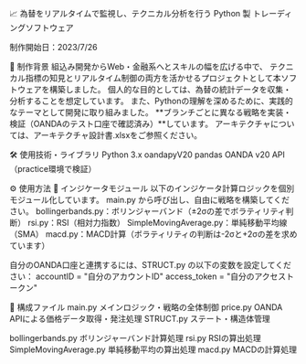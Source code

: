 📈 為替をリアルタイムで監視し、テクニカル分析を行う Python 製 トレーディングソフトウェア

制作開始日：2023/7/26

🧠 制作背景
組込み開発からWeb・金融系へとスキルの幅を広げる中で、
テクニカル指標の知見とリアルタイム制御の両方を活かせるプロジェクトとして本ソフトウェアを構築しました。
個人的な目的としては、為替の統計データを収集・分析することを想定しています。
また、Pythonの理解を深めるために、実践的なテーマとして開発に取り組みました。
**ブランチごとに異なる戦略を実装・検証（OANDAのテスト口座で確認済み）**しています。
アーキテクチャについては、アーキテクチャ設計書.xlsxをご参照ください。

🛠️ 使用技術・ライブラリ
Python 3.x
oandapyV20
pandas
OANDA v20 API（practice環境で検証）

⚙️ 使用方法
🔧 インジケータモジュール
以下のインジケータ計算ロジックを個別モジュール化しています。
main.py から呼び出し、自由に戦略を構築してください。
bollingerbands.py：ボリンジャーバンド（±2σの差でボラティリティ判断）
rsi.py：RSI（相対力指数）
SimpleMovingAverage.py：単純移動平均線（SMA）
macd.py：MACD計算（ボラティリティの判断は-2σと+2σの差を求めています）

自分のOANDA口座と連携するには、STRUCT.py の以下の変数を設定してください：
accountID = "自分のアカウントID"
access_token = "自分のアクセストークン"

📁 構成ファイル
main.py	メインロジック・戦略の全体制御
price.py	OANDA APIによる価格データ取得・発注処理
STRUCT.py	ステート・構造体管理

bollingerbands.py	ボリンジャーバンド計算処理
rsi.py	RSIの算出処理
SimpleMovingAverage.py	単純移動平均の算出処理
macd.py	MACDの計算処理
